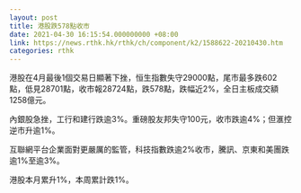```yaml
---
layout: post
title: 港股跌578點收市
date: 2021-04-30 16:15:54.000000000 +08:00
link: https://news.rthk.hk/rthk/ch/component/k2/1588622-20210430.htm
categories: rthk
---
```


港股在4月最後1個交易日顯著下挫，恒生指數失守29000點，尾市最多跌602點，低見28701點，收市報28724點，跌578點，跌幅近2%，全日主板成交額1258億元。

內銀股急挫，工行和建行跌逾3%。重磅股友邦失守100元，收市跌逾4%；但滙控逆市升逾1%。

互聯網平台企業面對更嚴厲的監管，科技指數跌逾2%收市，騰訊、京東和美團跌逾1%至逾3%。

港股本月累升1%，本周累計跌1%。

